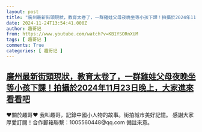 ```yaml
---
layout: post
title: "廣州最新街頭現狀，教育太卷了，一群雞娃父母夜晚坐等小孩下課！拍攝於2024年11月23日晚上，大家進來看看吧"
date: 2024-11-24T13:54:41.000Z
author: 趣哥记
from: https://www.youtube.com/watch?v=KB1YSORnXUM
tags: [ 趣哥记 ]
comments: True
categories: [ 趣哥记 ]
---
```

<!--1732456481000-->
[廣州最新街頭現狀，教育太卷了，一群雞娃父母夜晚坐等小孩下課！拍攝於2024年11月23日晚上，大家進來看看吧](https://www.youtube.com/watch?v=KB1YSORnXUM)
------

<div>
♥關於趣哥♥  我叫趣哥，記錄中國小人物的故事。街拍城市美好記憶。  感謝大家厚愛訂閱！合作郵箱聯繫：1005560448@qq.com 備註來意。
</div>
